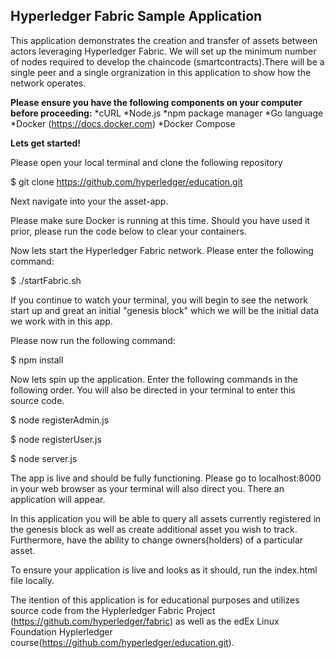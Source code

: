 ## Hyperledger Fabric Sample Application

This application demonstrates the creation and transfer of assets between actors leveraging Hyperledger Fabric. We will set up the minimum number of nodes required to develop the chaincode (smartcontracts).There will be a single peer and a single orgranization in this application to show how the network operates. 

**Please ensure you have the following components on your computer before proceeding:**
*cURL
*Node.js
*npm package manager
*Go language
*Docker (https://docs.docker.com)
*Docker Compose

**Lets get started!**

Please open your local terminal and clone the following repository

$ git clone https://github.com/hyperledger/education.git

Next navigate into your the asset-app.

Please make sure Docker is running at this time. Should you have used it prior, please run the code below to clear your containers.


Now lets start the Hyperledger Fabric network. Please enter the following command:

$ ./startFabric.sh

If you continue to watch your terminal, you will begin to see the network start up and great an initial "genesis block" which we will be the initial data we work with in this app. 

Please now run the following command:

$ npm install

Now lets spin up the application. Enter the following commands in the following order. You will also be directed in your terminal to enter this source code.

$ node registerAdmin.js

$ node registerUser.js

$ node server.js

The app is live and should be fully functioning. Please go to localhost:8000 in your web browser as your terminal will also direct you. There an application will appear. 

In this application you will be able to query all assets currently registered in the genesis block as well as create additional asset you wish to track. Furthermore, have the ability to change owners(holders) of a particular asset. 

To ensure your application is live and looks as it should, run the index.html file locally.

The itention of this application is for educational purposes and utilizes source code from the Hyplerledger Fabric Project (https://github.com/hyperledger/fabric) as well as the edEx Linux Foundation Hyplerledger course(https://github.com/hyperledger/education.git).
